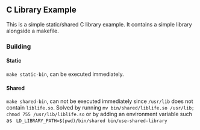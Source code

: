 ## C Library Example

This is a simple static/shared C library example. It contains a simple library alongside a makefile.


### Building

#### Static
`make static-bin`, can be executed immediately.


#### Shared
`make shared-bin`, can not be executed immediately since `/usr/lib` does not contain `liblife.so`.
Solved by running `mv bin/shared/liblife.so /usr/lib; chmod 755 /usr/lib/liblife.so` or by adding an environment variable such as ` LD_LIBRARY_PATH=$(pwd)/bin/shared bin/use-shared-library`


